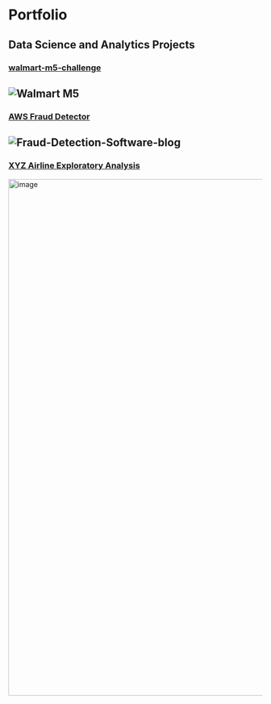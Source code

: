 # Portfolio

## Data Science and Analytics Projects
### [walmart-m5-challenge](https://github.com/additanwar/walmart-m5-challenge/blob/main/README.md)
![Walmart M5](https://user-images.githubusercontent.com/85642859/237031917-1129111c-e5a0-4231-9886-0341bb39d109.png)
---
### [AWS Fraud Detector](https://github.com/additanwar/AWS_Fraud_Detector/blob/main/README.md)
![Fraud-Detection-Software-blog](https://user-images.githubusercontent.com/85642859/237040030-3cfd5ddc-0d4b-4f2d-ae04-d7238fa1947c.gif)
---
### [XYZ Airline Exploratory Analysis](https://github.com/additanwar/Airline_Customer_segmentation)
<img width="1025" alt="image" src="https://user-images.githubusercontent.com/85642859/237043106-ab097a02-ad60-4ada-a81c-1da820b0a02c.png">



